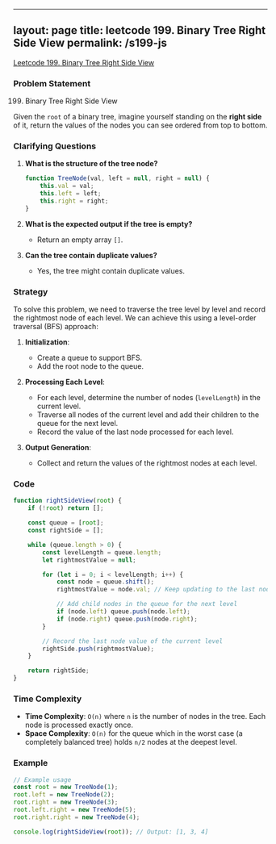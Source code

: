 
---
layout: page
title: leetcode 199. Binary Tree Right Side View
permalink: /s199-js
---
[Leetcode 199. Binary Tree Right Side View](https://algoadvance.github.io/algoadvance/l199)
### Problem Statement
199. Binary Tree Right Side View

Given the `root` of a binary tree, imagine yourself standing on the **right side** of it, return the values of the nodes you can see ordered from top to bottom.

### Clarifying Questions
1. **What is the structure of the tree node?**
   ```javascript
   function TreeNode(val, left = null, right = null) {
       this.val = val;
       this.left = left;
       this.right = right;
   }
   ```
2. **What is the expected output if the tree is empty?**
   - Return an empty array `[]`.

3. **Can the tree contain duplicate values?**
   - Yes, the tree might contain duplicate values.

### Strategy
To solve this problem, we need to traverse the tree level by level and record the rightmost node of each level. We can achieve this using a level-order traversal (BFS) approach:

1. **Initialization**:
   - Create a queue to support BFS.
   - Add the root node to the queue.

2. **Processing Each Level**:
   - For each level, determine the number of nodes (`levelLength`) in the current level.
   - Traverse all nodes of the current level and add their children to the queue for the next level.
   - Record the value of the last node processed for each level.

3. **Output Generation**:
   - Collect and return the values of the rightmost nodes at each level.

### Code
```javascript
function rightSideView(root) {
    if (!root) return [];

    const queue = [root];
    const rightSide = [];

    while (queue.length > 0) {
        const levelLength = queue.length;
        let rightmostValue = null;

        for (let i = 0; i < levelLength; i++) {
            const node = queue.shift();
            rightmostValue = node.val; // Keep updating to the last node's value on this level

            // Add child nodes in the queue for the next level
            if (node.left) queue.push(node.left);
            if (node.right) queue.push(node.right);
        }

        // Record the last node value of the current level
        rightSide.push(rightmostValue);
    }

    return rightSide;
}
```

### Time Complexity
- **Time Complexity**: `O(n)` where `n` is the number of nodes in the tree. Each node is processed exactly once.
- **Space Complexity**: `O(n)` for the queue which in the worst case (a completely balanced tree) holds `n/2` nodes at the deepest level.

### Example
```javascript
// Example usage
const root = new TreeNode(1);
root.left = new TreeNode(2);
root.right = new TreeNode(3);
root.left.right = new TreeNode(5);
root.right.right = new TreeNode(4);

console.log(rightSideView(root)); // Output: [1, 3, 4]
```